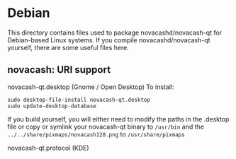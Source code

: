 
Debian
====================
This directory contains files used to package novacashd/novacash-qt
for Debian-based Linux systems. If you compile novacashd/novacash-qt yourself, there are some useful files here.

## novacash: URI support ##


novacash-qt.desktop  (Gnome / Open Desktop)
To install:

	sudo desktop-file-install novacash-qt.desktop
	sudo update-desktop-database

If you build yourself, you will either need to modify the paths in
the .desktop file or copy or symlink your novacash-qt binary to `/usr/bin`
and the `../../share/pixmaps/novacash128.png` to `/usr/share/pixmaps`

novacash-qt.protocol (KDE)

